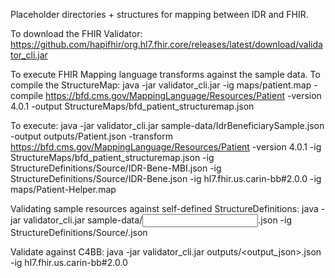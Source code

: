 Placeholder directories + structures for mapping between IDR and FHIR.

To download the FHIR Validator:
https://github.com/hapifhir/org.hl7.fhir.core/releases/latest/download/validator_cli.jar

To execute FHIR Mapping language transforms against the sample data.
To compile the StructureMap:
java -jar validator_cli.jar -ig maps/patient.map -compile https://bfd.cms.gov/MappingLanguage/Resources/Patient -version 4.0.1 -output StructureMaps/bfd_patient_structuremap.json 

To execute:
java -jar validator_cli.jar sample-data/IdrBeneficiarySample.json -output outputs/Patient.json -transform https://bfd.cms.gov/MappingLanguage/Resources/Patient -version 4.0.1 -ig StructureMaps/bfd_patient_structuremap.json -ig StructureDefinitions/Source/IDR-Bene-MBI.json -ig StructureDefinitions/Source/IDR-Bene.json -ig hl7.fhir.us.carin-bb#2.0.0 -ig maps/Patient-Helper.map


Validating sample resources against self-defined StructureDefinitions:
java -jar validator_cli.jar sample-data/<input>.json -ig StructureDefinitions/Source/<applicable structure definition>.json

Validate against C4BB:
java -jar validator_cli.jar outputs/<output_json>.json -ig hl7.fhir.us.carin-bb#2.0.0
